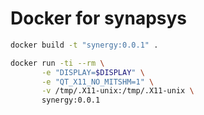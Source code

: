 # Docker for synapsys

```bash
docker build -t "synergy:0.0.1" .
```

```bash
docker run -ti --rm \
       -e "DISPLAY=$DISPLAY" \
       -e "QT_X11_NO_MITSHM=1" \
       -v /tmp/.X11-unix:/tmp/.X11-unix \
       synergy:0.0.1
```
